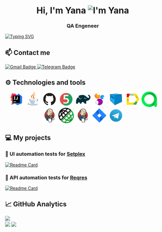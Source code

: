 <h1 align="center">Hi, I'm Yana <img src="https://github.com/blackcater/blackcater/raw/main/images/Hi.gif" height="32" alt="I'm Yana"/></h1>
<h3 align="center">QA Engeneer</h3>

[![Typing SVG](https://readme-typing-svg.herokuapp.com?color=%2336BCF7&lines=Automation+and+manual+testing)](https://git.io/typing-svg)

## 📫 Contact me

<p>
    <a href="mailto:yakimchukyaana@gmail.com">
        <img src="https://img.shields.io/badge/Gmail-red?style=for-the-badge&logo=gmail&logoColor=white" alt="Gmail Badge"/>
    </a>
<a href="https://t.me/jerrrytyson">
    <img src="https://img.shields.io/badge/Telegram-blue?style=for-the-badge&logo=telegram&logoColor=white" alt="Telegram Badge"/>
  </a>
</p>

## ⚙️ Technologies and tools

<p align="center">
<a href="https://www.jetbrains.com/idea/"><img src="media/intellijIdea.svg" width="50" height="50"  alt="IDEA" title="IntelliJ IDEA"/></a>
<a href="https://www.java.com/"><img src="media/java.svg" width="50" height="50" alt="Java" title="Java"/></a>
<a href="https://github.com/"><img src="media/gitHub.svg" width="50" height="50" alt="Github" title="GitHub"/></a>
<a href="https://junit.org/junit5/"><img src="media/jUnit5.svg" width="50" height="50" alt="JUnit 5" title="JUnit 5"/></a>
<a href="https://gradle.org/"><img src="media/gradle.svg" width="50" height="50" alt="Gradle" title="Gradle"/></a>
<a href="https://selenide.org/"><img src="media/selenide.svg" width="50" height="50" alt="Selenide" title="Selenide"/></a>
<a href="https://aerokube.com/selenoid/"><img src="media/selenoid.svg" width="50" height="50" alt="Selenoid" title="Selenoid"/></a>
<a href="https://github.com/allure-framework/allure2"><img src="media/allure.svg" width="50" height="50" alt="Allure" title="Allure"/></a>
<a href="https://qameta.io/"><img src="media/allureTestOps.svg" width="50" height="50" alt="Allure TestOps" title="Allure TestOps"/></a>
<a href="https://www.jenkins.io/"><img src="media/jenkins.svg" width="50" height="50" alt="Jenkins" title="Jenkins"/></a>
<a href="https://rest-assured.io/"><img src="media/restAssured.png" width="50" height="50"  alt="Rest-Assured"/></a>
<a href="https://www.jenkins.io/"><img src="media/jenkins.svg" width="50" height="50" alt="Jenkins" title="Jenkins"/></a>
<a href="https://www.atlassian.com/ru/software/jira"><img src="media/jira.svg" width="50" height="50" alt="Jira" title="Jira"/></a>
<a href="https://web.telegram.org/"><img src="media/telegram.svg" width="50" height="50" alt="Telegram" title="Telegram"></a>
</p>

## 💻 My projects

### 📁 UI automation tests for [Setplex](https://setplex.com/en/)

[![Readme Card](https://github-readme-stats.vercel.app/api/pin/?username=yakimchukyaana&repo=setplex-vacancy)](https://github.com/yakimchukyaana/setplex-vacancy/)

### 📁 API automation tests for [Reqres](https://reqres.in/)

[![Readme Card](https://github-readme-stats.vercel.app/api/pin/?username=yakimchukyaana&repo=reqres-api)](https://github.com/yakimchukyaana/reqres-api)

## 📈 GitHub Analytics

![](https://github-profile-summary-cards.vercel.app/api/cards/profile-details?username=yakimchukyaana&theme=solarized_dark)  
![](https://github-profile-summary-cards.vercel.app/api/cards/stats?username=yakimchukyaana&theme=solarized_dark)
![](https://github-profile-summary-cards.vercel.app/api/cards/repos-per-language?username=yakimchukyaana&theme=solarized_dark)